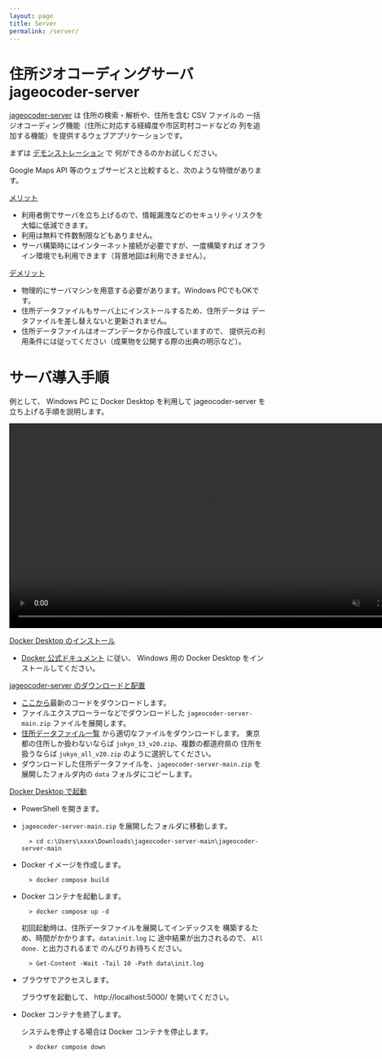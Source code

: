 ```yaml
---
layout: page
title: Server
permalink: /server/
---
```


# 住所ジオコーディングサーバ jageocoder-server

[jageocoder-server](https://github.com/t-sagara/jageocoder-server) は
住所の検索・解析や、住所を含む CSV ファイルの
一括ジオコーディング機能（住所に対応する経緯度や市区町村コードなどの
列を追加する機能）を提供するウェブアプリケーションです。

まずは [デモンストレーション](https://jageocoder.info-proto.com/) で
何ができるのかお試しください。

Google Maps API 等のウェブサービスと比較すると、次のような特徴があります。

<u>メリット</u>

- 利用者側でサーバを立ち上げるので、情報漏洩などのセキュリティリスクを
  大幅に低減できます。
- 利用は無料で件数制限などもありません。
- サーバ構築時にはインターネット接続が必要ですが、一度構築すれば
  オフライン環境でも利用できます（背景地図は利用できません）。

<u>デメリット</u>

- 物理的にサーバマシンを用意する必要があります。Windows PCでもOKです。
- 住所データファイルもサーバ上にインストールするため、住所データは
  データファイルを差し替えないと更新されません。
- 住所データファイルはオープンデータから作成していますので、
  提供元の利用条件には従ってください（成果物を公開する際の出典の明示など）。

# サーバ導入手順

例として、 Windows PC に Docker Desktop を利用して
jageocoder-server を立ち上げる手順を説明します。

<div>
  <video src="/jageocoder/assets/jageocoder-server-windows-install.m4v" height="400" controls muted style="border: 1px solid #000;" />
</div>

<u>Docker Desktop のインストール</u>

- [Docker 公式ドキュメント](https://docs.docker.jp/docker-for-windows/install.html) に従い、 Windows 用の Docker Desktop をインストールしてください。

<u>jageocoder-server のダウンロードと配置</u>

- [ここから](https://github.com/t-sagara/jageocoder-server/archive/refs/heads/main.zip)最新のコードをダウンロードします。
- ファイルエクスプローラーなどでダウンロードした
  `jageocoder-server-main.zip` ファイルを展開します。
- [住所データファイル一覧](https://www.info-proto.com/static/jageocoder/latest/v2/) から適切なファイルをダウンロードします。
東京都の住所しか扱わないならば `jukyo_13_v20.zip`、複数の都道府県の
住所を扱うならば `jukyo_all_v20.zip` のように選択してください。
- ダウンロードした住所データファイルを、`jageocoder-server-main.zip`
を展開したフォルダ内の `data` フォルダにコピーします。

<u>Docker Desktop で起動</u>

- PowerShell を開きます。
- `jageocoder-server-main.zip` を展開したフォルダに移動します。

        > cd c:\Users\xxxx\Downloads\jageocoder-server-main\jageocoder-server-main

- Docker イメージを作成します。

        > docker compose build

- Docker コンテナを起動します。

        > docker compose up -d

    初回起動時は、住所データファイルを展開してインデックスを
    構築するため、時間がかかります。`data\init.log` に
    途中結果が出力されるので、 `All done.` と出力されるまで
    のんびりお待ちください。

        > Get-Content -Wait -Tail 10 -Path data\init.log

- ブラウザでアクセスします。

    ブラウザを起動して、 http://localhost:5000/ を開いてください。

- Docker コンテナを終了します。

    システムを停止する場合は Docker コンテナを停止します。
    
        > docker compose down

